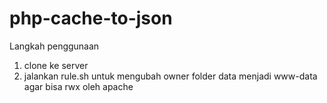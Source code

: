 # php-cache-to-json

Langkah penggunaan
1. clone ke server
2. jalankan rule.sh untuk mengubah owner folder data menjadi www-data agar bisa rwx oleh apache
